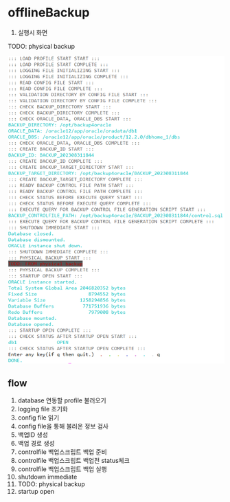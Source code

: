 # offlineBackup

1. 실행시 화면

TODO: physical backup

![image-20230831184535607](./assets/image-20230831184535607.png)

## flow

1. database 연동할 profile 불러오기
2. logging file 초기화
3. config file 읽기
4. config file을 통해 불러온 정보 검사
5. 백업ID 생성
6. 백업 경로 생성
7. controlfile 백업스크립트 백업 준비
8. controlfile 백업스크립트 백업전 status체크
9. controlfile 백업스크립트 백업 실행
10. shutdown immediate
11. TODO: physical backup
12. startup open